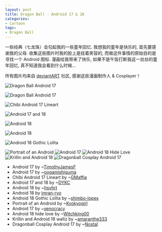 ```yaml
---
layout: post
title: Dragon Ball - Android 17 & 18
categories:
- Cartoon
tags:
- Dragon Ball
---
```


一些经典（七龙珠）会勾起我的一些童年回忆. 我想我的童年是快乐的, 首先要感谢我的父母. 收集这些图片时我的脸上是挂着笑容的, 而做这件事情的原始目的是寻找一个 Android 图标. 漫画给我带来了快乐, 如果不是午饭打断我这一丝丝的童年回忆, 真不知道我会看到什么时候...

所有图片均来自 [deviantART](http://www.deviantart.com/) 社区, 感谢这些漫画制作人 & Cosplayer！

![Dragon Ball Android 17](http://fc04.deviantart.net/fs15/f/2007/054/1/2/Android_17_by_TimothyJamesF.jpg)

![Dragon Ball Android 17](http://fc00.deviantart.net/fs44/f/2009/140/8/6/Android_17_by_oogamishiguma.jpg)

![Chibi Android 17 Lineart](http://fc08.deviantart.net/fs71/f/2010/256/6/5/mini_android_17_lineart_by_gmaffia-d2ynbcd.jpg)

![Android 17 and 18](http://fc07.deviantart.net/fs44/f/2009/113/e/1/Android_17and_18_by_DYKC.jpg)

![Android 18](http://fc01.deviantart.net/fs25/f/2009/249/0/5/Android_18_by_hsvhrt.jpg)

![Android 18](http://fc07.deviantart.net/fs50/f/2009/324/0/2/Android_18_by_imran_ryo.jpg)

![Android 18 Gothic Lolita](http://fc00.deviantart.net/fs38/i/2008/355/d/9/Android_18_Gothic_Lolita_by_shimbo_lopes.jpg)

![Portrait of an Android](http://fc02.deviantart.net/fs18/f/2007/201/2/f/Portrait_of_an_Android_by_Kyokyogirl.jpg)
![Android 17](http://fc06.deviantart.net/fs71/i/2010/275/8/2/android_17_by_xenocracy-d2zxwa9.png)
![Android 18 Hide Love](http://fc02.deviantart.net/fs51/f/2009/283/a/9/A_18_hide_love_by_Witchking00.jpg)
![Krillin and Android 18](http://fc08.deviantart.net/fs40/f/2009/003/6/6/Krillin_and_Android_18_waltz_by_amaranthe333.jpg)
![Dragonball Cosplay Android 17](http://fc01.deviantart.net/fs71/f/2010/186/e/c/Dragonball_Cosplay___1_by_Nostal.jpg)


* Android 17 by ~[TimothyJamesF]("http://timothyjamesf.deviantart.com/art/Android-17-49471057)
* Android 17 by ~[oogamishiguma](http://oogamishiguma.deviantart.com/art/Android-17-123191295)
* Chibi Android 17 Lineart by ~[GMaffia](http://gmaffia.deviantart.com/art/Chibi-Android-17-Lineart-179127085)
* Android 17 and 18 by ~[DYKC](http://dykc.deviantart.com/art/Android-17and-18-120214997)
* Android 18 by ~[hsvhrt](http://hsvhrt.deviantart.com/art/Android-18-136080448)
* Android 18 by [imran-ryo](http://imran-ryo.deviantart.com/art/Android-18-144200945)
* Android 18 Gothic Lolita by ~[shimbo-lopes](http://shimbo-lopes.deviantart.com/art/Android-18-Gothic-Lolita-106874033)
* Portrait of an Android by ~[Kyokyogirl](http://kyokyogirl.deviantart.com/art/Portrait-of-an-Android-60192534)
* Android 17 by ~[xenocracy](http://xenocracy.deviantart.com/art/Android-17-181300401)
* Android 18 hide love by ~[Witchking00](http://witchking00.deviantart.com/art/Android-18-hide-love-139856973)
* Krillin and Android 18 waltz by ~[amaranthe333](http://amaranthe333.deviantart.com/art/Krillin-and-Android-18-waltz-108350003)
* Dragonball Cosplay Android 17 by ~[Nostal](http://nostal.deviantart.com/art/Dragonball-Cosplay-Android-17-170120886)


